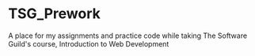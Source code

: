 # TSG_Prework
A place for my assignments and practice code while taking The Software Guild's course, Introduction to Web Development
